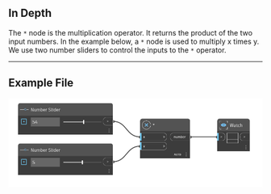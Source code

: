 ## In Depth
The `*` node is the multiplication operator. It returns the product of the two input numbers. In the example below, a `*` node is used to multiply x times y. We use two number sliders to control the inputs to the `*` operator.
___
## Example File

![*](./NBEIRQHLWF7TOQUYWZPOFADVE3AGMCKMOAN4Y7V34HAQSX2JJ7AQ_img.jpg)